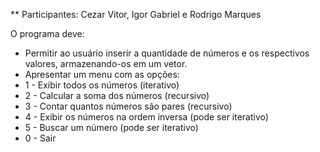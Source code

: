 ** Participantes: Cezar Vitor, Igor Gabriel e Rodrigo Marques

O programa deve:
* Permitir ao usuário inserir a quantidade de números e os respectivos
valores, armazenando-os em um vetor.
* Apresentar um menu com as opções:
* 1 - Exibir todos os números (iterativo)
* 2 - Calcular a soma dos números (recursivo)
* 3 - Contar quantos números são pares (recursivo)
* 4 - Exibir os números na ordem inversa (pode ser iterativo)
* 5 - Buscar um número (pode ser iterativo)
* 0 - Sair
